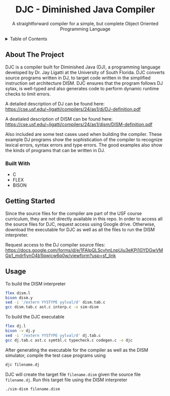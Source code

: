 <a name="readme-top"></a>
<br />
<h1 align="center">DJC - Diminished Java Compiler</h1>

  <p align="center">
    A straightforward compiler for a simple, but complete Object Oriented Programming Language
  </p>

<!-- TABLE OF CONTENTS -->
<details>
  <summary>Table of Contents</summary>
  <ol>
    <li>
      <a href="#about-the-project">About The Project</a>
      <ul>
        <li><a href="#built-with">Built With</a></li>
      </ul>
    </li>
    <li>
      <a href="#getting-started">Getting Started</a>
    </li>
    <li><a href="#usage">Usage</a></li>
  </ol>
</details>

<!-- ABOUT THE PROJECT -->
## About The Project
DJC is a compiler built for Diminished Java (DJ), a programming language developed by Dr. Jay Ligatti at the University of South Florida. DJC converts source programs written in DJ, to target code written in the simplified instruction set architecture DISM. DJC ensures that the program follows DJ sytax, is well-typed and also generates code to perform dynamic runtime checks to limit errors.

A detailed description of DJ can be found here: https://cse.usf.edu/~ligatti/compilers/24/as1/dj/DJ-definition.pdf

A deatialed description of DISM can be found here: https://cse.usf.edu/~ligatti/compilers/24/as1/dism/DISM-definition.pdf

Also included are some test cases used when building the compiler. These example DJ programs show the sophistication of the compiler to recognize lexical errors, syntax errors and type errors. The good examples also show the kinds of programs that can be written in DJ.

### Built With
* C
* FLEX
* BISON

<!-- GETTING STARTED -->
## Getting Started
Since the source files for the compiler are part of the USF course curriculum, they are not directly available in this repo. In order to access all the source files for DJC, request access using Google drive. Otherwise, download the executable for DJC as well as all the files to run the DISM interpreter.

Request access to the DJ compiler source files: https://docs.google.com/forms/d/e/1FAIpQLScvhnLnpUiu3eKPj1GYDGwVMGp1_mdrfiynO4b1lqwjcw6q0w/viewform?usp=sf_link

<!-- USAGE EXAMPLES -->
## Usage
To build the DISM interpreter
```sh
flex dism.l
bison dism.y
sed -i '/extern YYSTYPE yylval/d' dism.tab.c
gcc dism.tab.c ast.c interp.c -o sim-dism
```

To build the DJC executable
```sh
flex dj.l
bison -v dj.y
sed -i '/extern YYSTYPE yylval/d' dj.tab.c
gcc dj.tab.c ast.c symtbl.c typecheck.c codegen.c -o djc 
```
After generating the executable for the compiler as well as the DISM simulator, compile the test case programs using
```sh
djc filename.dj
```

DJC will create the target file ```filename.dism``` given the source file ```filename.dj```. Run this target file using the DISM interpreter
```sh
./sim-dism filename.dism
```


 
